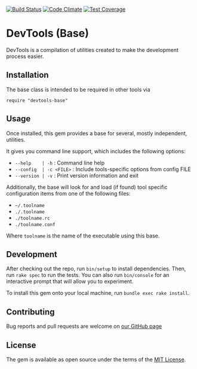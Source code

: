 [![Build Status](https://travis-ci.org/dyoung522/devtools-base.svg?branch=master)](https://travis-ci.org/dyoung522/devtools-base)
[![Code Climate](https://codeclimate.com/github/dyoung522/devtools-base/badges/gpa.svg)](https://codeclimate.com/github/dyoung522/devtools-base)
[![Test Coverage](https://codeclimate.com/github/dyoung522/devtools-base/badges/coverage.svg)](https://codeclimate.com/github/dyoung522/devtools-base/coverage)

# DevTools (Base)

DevTools is a compilation of utilities created to make the development process easier.

## Installation

The base class is intended to be required in other tools via

    require "devtools-base"

## Usage

Once installed, this gem provides a base for several, mostly independent, utilities.

It gives you command line support, which includes the following options:

- `--help    | -h` : Command line help
- `--config  | -c <FILE>` : Include tools-specific options from config FILE
- `--version | -v` : Print version information and exit

Additionally, the base will look for and load (if found) tool specific
configuration items from one of the following files:
 
- `~/.toolname`
- `./.toolname`
- `./toolname.rc`
- `./toolname.conf`

Where `toolname` is the name of the executable using this base.

## Development

After checking out the repo, run `bin/setup` to install dependencies. Then, run `rake spec` to run the tests. You can also run `bin/console` for an interactive prompt that will allow you to experiment.

To install this gem onto your local machine, run `bundle exec rake install`.

## Contributing

Bug reports and pull requests are welcome on [our GitHub page](https://github.com/dyoung522/devtools-base)

## License

The gem is available as open source under the terms of the [MIT License](http://opensource.org/licenses/MIT).

